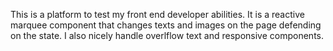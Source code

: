 This is a platform to test my front end developer abilities. It is a reactive marquee component that changes texts and images on the page defending on the state. I also nicely handle overlflow text and responsive components.  
